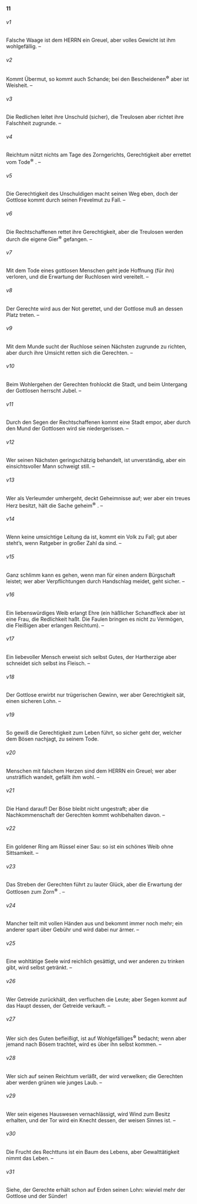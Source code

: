 __11__

###### v1
Falsche Waage ist dem HERRN ein Greuel, aber volles Gewicht ist ihm wohlgefällig. –

###### v2
Kommt Übermut, so kommt auch Schande; bei den Bescheidenen<sup title="oder: Demütigen">&#x2732;</sup>
 aber ist Weisheit. –

###### v3
Die Redlichen leitet ihre Unschuld (sicher), die Treulosen aber richtet ihre Falschheit zugrunde. –

###### v4
Reichtum nützt nichts am Tage des Zorngerichts, Gerechtigkeit aber errettet vom Tode<sup title="10,2">&#x2732;</sup>
. –

###### v5
Die Gerechtigkeit des Unschuldigen macht seinen Weg eben, doch der Gottlose kommt durch seinen Frevelmut zu Fall. –

###### v6
Die Rechtschaffenen rettet ihre Gerechtigkeit, aber die Treulosen werden durch die eigene Gier<sup title="oder: Schlechtigkeit">&#x2732;</sup>
 gefangen. –

###### v7
Mit dem Tode eines gottlosen Menschen geht jede Hoffnung (für ihn) verloren, und die Erwartung der Ruchlosen wird vereitelt. –

###### v8
Der Gerechte wird aus der Not gerettet, und der Gottlose muß an dessen Platz treten. –

###### v9
Mit dem Munde sucht der Ruchlose seinen Nächsten zugrunde zu richten, aber durch ihre Umsicht retten sich die Gerechten. –

###### v10
Beim Wohlergehen der Gerechten frohlockt die Stadt, und beim Untergang der Gottlosen herrscht Jubel. –

###### v11
Durch den Segen der Rechtschaffenen kommt eine Stadt empor, aber durch den Mund der Gottlosen wird sie niedergerissen. –

###### v12
Wer seinen Nächsten geringschätzig behandelt, ist unverständig, aber ein einsichtsvoller Mann schweigt still. –

###### v13
Wer als Verleumder umhergeht, deckt Geheimnisse auf; wer aber ein treues Herz besitzt, hält die Sache geheim<sup title="= bewahrt Verschwiegenheit">&#x2732;</sup>
. –

###### v14
Wenn keine umsichtige Leitung da ist, kommt ein Volk zu Fall; gut aber steht’s, wenn Ratgeber in großer Zahl da sind. –

###### v15
Ganz schlimm kann es gehen, wenn man für einen andern Bürgschaft leistet; wer aber Verpflichtungen durch Handschlag meidet, geht sicher. –

###### v16
Ein liebenswürdiges Weib erlangt Ehre (ein häßlicher Schandfleck aber ist eine Frau, die Redlichkeit haßt. Die Faulen bringen es nicht zu Vermögen, die Fleißigen aber erlangen Reichtum). –

###### v17
Ein liebevoller Mensch erweist sich selbst Gutes, der Hartherzige aber schneidet sich selbst ins Fleisch. –

###### v18
Der Gottlose erwirbt nur trügerischen Gewinn, wer aber Gerechtigkeit sät, einen sicheren Lohn. –

###### v19
So gewiß die Gerechtigkeit zum Leben führt, so sicher geht der, welcher dem Bösen nachjagt, zu seinem Tode.

###### v20
Menschen mit falschem Herzen sind dem HERRN ein Greuel; wer aber unsträflich wandelt, gefällt ihm wohl. –

###### v21
Die Hand darauf! Der Böse bleibt nicht ungestraft; aber die Nachkommenschaft der Gerechten kommt wohlbehalten davon. –

###### v22
Ein goldener Ring am Rüssel einer Sau: so ist ein schönes Weib ohne Sittsamkeit. –

###### v23
Das Streben der Gerechten führt zu lauter Glück, aber die Erwartung der Gottlosen zum Zorn<sup title="= Zorngericht Gottes">&#x2732;</sup>
. –

###### v24
Mancher teilt mit vollen Händen aus und bekommt immer noch mehr; ein anderer spart über Gebühr und wird dabei nur ärmer. –

###### v25
Eine wohltätige Seele wird reichlich gesättigt, und wer anderen zu trinken gibt, wird selbst getränkt. –

###### v26
Wer Getreide zurückhält, den verfluchen die Leute; aber Segen kommt auf das Haupt dessen, der Getreide verkauft. –

###### v27
Wer sich des Guten befleißigt, ist auf Wohlgefälliges<sup title="d.h. das Wohlgefallen Gottes">&#x2732;</sup>
 bedacht; wenn aber jemand nach Bösem trachtet, wird es über ihn selbst kommen. –

###### v28
Wer sich auf seinen Reichtum verläßt, der wird verwelken; die Gerechten aber werden grünen wie junges Laub. –

###### v29
Wer sein eigenes Hauswesen vernachlässigt, wird Wind zum Besitz erhalten, und der Tor wird ein Knecht dessen, der weisen Sinnes ist. –

###### v30
Die Frucht des Rechttuns ist ein Baum des Lebens, aber Gewalttätigkeit nimmt das Leben. –

###### v31
Siehe, der Gerechte erhält schon auf Erden seinen Lohn: wieviel mehr der Gottlose und der Sünder!